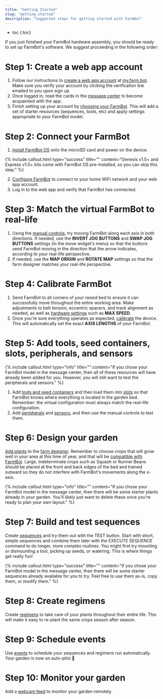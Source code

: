 ```yaml
---
title: "Getting Started"
slug: "getting-started"
description: "Suggested steps for getting started with FarmBot"
---
```


* toc
{:toc}

If you just finished your FarmBot hardware assembly, you should be ready to set up FarmBot's software. We suggest proceeding in the following order:

# Step 1: Create a web app account
1. Follow our instructions to [create a web app account](../Web-App/the-farmbot-web-app/creating-an-account.md) at [my.farm.bot](https://my.farm.bot). Make sure you verify your account by clicking the verification link emailed to you upon sign up.
2. Once logged in, read the cards in the [message center](../Web-App/the-farmbot-web-app/message-center.md) to become acquainted with the app.
3. Finish setting up your account by [choosing your FarmBot](../Web-App/the-farmbot-web-app/creating-an-account.md#choose-your-farmbot). This will add a set of starter resources (sequences, tools, etc) and apply settings appropriate to your FarmBot model.

# Step 2: Connect your FarmBot
1. [Install FarmBot OS](../Device/farmbot-os.md#installing-farmbot-os) onto the microSD card and power on the device.

{%
include callout.html
type="success"
title=""
content="Genesis v1.5+ and Express v1.0+ kits come with FarmBot OS pre-installed, so you can skip this step."
%}

2. [Configure FarmBot](../Device/farmbot-os/configurator.md) to connect to your home WiFi network and your web app account.
3. Log in to the web app and verify that FarmBot has connected.

# Step 3: Match the virtual FarmBot to real-life
1. Using the [manual controls](../Web-App/controls.md), try moving FarmBot along each axis in both directions. If needed, use the **INVERT JOG BUTTONS** and **SWAP JOG BUTTONS** settings (in the move widget's <i class='fa fa-cog'></i> menu) so that the <span class="fb-button fb-gray"><i class='fa fa-arrow-left'></i></span> <span class="fb-button fb-gray"><i class='fa fa-arrow-right'></i></span> <span class="fb-button fb-gray"><i class='fa fa-arrow-up'></i></span> <span class="fb-button fb-gray"><i class='fa fa-arrow-down'></i></span> buttons send FarmBot moving in the direction that the arrow indicates, according to your real-life perspective.
2. If needed, use the **MAP ORIGIN** and **ROTATE MAP** settings so that the farm designer matches your real-life perspective.

# Step 4: Calibrate FarmBot
1. Send FarmBot to all corners of your raised bed to ensure it can successfully move throughout the entire working area. Make adjustments to belt tension, eccentric spacers, and track alignment as needed, as well as [hardware settings](../Web-App/device/hardware-settings.md) such as **MAX SPEED**.
2. Once you're sure everything operates as expected, [calibrate](../FarmBot-Software/how-do-i/calibrate-and-home-farmbot.md) the device. This will automatically set the exact **AXIS LENGTHS** of your FarmBot.

# Step 5: Add tools, seed containers, slots, peripherals, and sensors

{%
include callout.html
type="info"
title=""
content="If you chose your FarmBot model in the message center, then all of these resources will have already been added for you. However, you will still want to test the peripherals and sensors."
%}

1. Add [tools and seed containers](../Web-App/tools.md) and then load them into [slots](../Web-App/tools/tool-slots.md) so that FarmBot knows where everything is located in the garden bed. Remember: the virtual configuration must always match the real-life configuration.
2. Add [peripherals](../Web-App/controls/peripherals.md) and [sensors](../Web-App/controls/sensors.md), and then use the manual controls to test them.

# Step 6: Design your garden
[Add plants](../Web-App/farm-designer/plants.md) to the [farm designer](../Web-App/farm-designer.md). Remember to choose crops that will grow well in your area at this time of year, and that will be [compatible with FarmBot](http://seeds.farm.bot). Large, indeterminate crops such as Squash or Runner Beans should be placed at the front and back edges of the bed and trained outward so they do not interfere with FarmBot's movements along the x-axis.

{%
include callout.html
type="info"
title=""
content="If you chose your FarmBot model in the message center, then there will be some starter plants already in your garden. You'll likely just want to delete these once you're ready to plan your own layout."
%}

# Step 7: Build and test sequences
Create [sequences](../Web-App/sequences.md) and try them out with the <span class="fb-button fb-orange">TEST</span> button. Start with short, simple sequences and combine them later with the <span class="fb-step fb-execute">EXECUTE SEQUENCE</span> command to do longer, more complex routines. You might first try mounting or dismounting a tool, picking up seeds, or watering. This is where things get really fun!

{%
include callout.html
type="success"
title=""
content="If you chose your FarmBot model in the message center, then there will be some starter sequences already available for you to try. Feel free to use them as-is, copy them, or modify them."
%}

# Step 8: Create regimens
Create [regimens](../Web-App/regimens.md) to take care of your plants throughout their entire life. This will make it easy to re-plant the same crops season after season.

# Step 9: Schedule events
Use [events](../Web-App/farm-designer/events.md) to schedule your sequences and regimens run automatically. Your garden is now on auto-pilot :100:

# Step 10: Monitor your garden
Add a [webcam feed](../Web-App/controls/webcam-feeds.md) to monitor your garden remotely.
